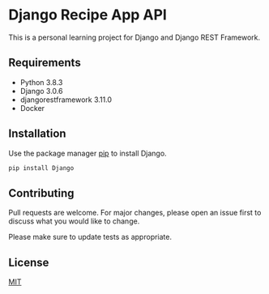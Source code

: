 # Django Recipe App API

This is a personal learning project for Django and Django REST Framework.

## Requirements
- Python 3.8.3
- Django 3.0.6
- djangorestframework 3.11.0
- Docker

## Installation

Use the package manager [pip](https://pip.pypa.io/en/stable/) to install Django.

```bash
pip install Django
```

## Contributing
Pull requests are welcome. For major changes, please open an issue first to discuss what you would like to change.

Please make sure to update tests as appropriate.

## License
[MIT](https://choosealicense.com/licenses/mit/)